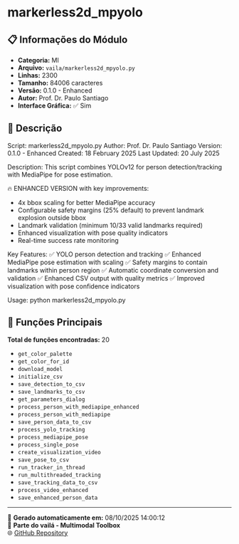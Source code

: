 # markerless2d_mpyolo

## 📋 Informações do Módulo

- **Categoria:** Ml
- **Arquivo:** `vaila/markerless2d_mpyolo.py`
- **Linhas:** 2300
- **Tamanho:** 84006 caracteres
- **Versão:** 0.1.0 - Enhanced
- **Autor:** Prof. Dr. Paulo Santiago
- **Interface Gráfica:** ✅ Sim

## 📖 Descrição


Script: markerless2d_mpyolo.py
Author: Prof. Dr. Paulo Santiago
Version: 0.1.0 - Enhanced
Created: 18 February 2025
Last Updated: 20 July 2025

Description:
This script combines YOLOv12 for person detection/tracking with MediaPipe for pose estimation.

🔥 ENHANCED VERSION with key improvements:
- 4x bbox scaling for better MediaPipe accuracy
- Configurable safety margins (25% default) to prevent landmark explosion outside bbox
- Landmark validation (minimum 10/33 valid landmarks required)
- Enhanced visualization with pose quality indicators
- Real-time success rate monitoring

Key Features:
✅ YOLO person detection and tracking
✅ Enhanced MediaPipe pose estimation with scaling
✅ Safety margins to contain landmarks within person region
✅ Automatic coordinate conversion and validation
✅ Enhanced CSV output with quality metrics
✅ Improved visualization with pose confidence indicators

Usage:
python markerless2d_mpyolo.py


## 🔧 Funções Principais

**Total de funções encontradas:** 20

- `get_color_palette`
- `get_color_for_id`
- `download_model`
- `initialize_csv`
- `save_detection_to_csv`
- `save_landmarks_to_csv`
- `get_parameters_dialog`
- `process_person_with_mediapipe_enhanced`
- `process_person_with_mediapipe`
- `save_person_data_to_csv`
- `process_yolo_tracking`
- `process_mediapipe_pose`
- `process_single_pose`
- `create_visualization_video`
- `save_pose_to_csv`
- `run_tracker_in_thread`
- `run_multithreaded_tracking`
- `save_tracking_data_to_csv`
- `process_video_enhanced`
- `save_enhanced_person_data`




---

📅 **Gerado automaticamente em:** 08/10/2025 14:00:12  
🔗 **Parte do vailá - Multimodal Toolbox**  
🌐 [GitHub Repository](https://github.com/vaila-multimodaltoolbox/vaila)
